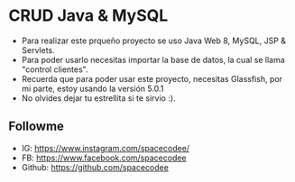 # CRUD Java & MySQL
- Para realizar este prqueño proyecto se uso Java Web 8, MySQL, JSP & Servlets.
- Para poder usarlo necesitas importar la base de datos, la cual se llama "control clientes".
- Recuerda que para poder usar este proyecto, necesitas Glassfish, por mi parte, estoy usando la versión 5.0.1
- No olvides dejar tu estrellita si te sirvio :).

## Followme
- IG: https://www.instagram.com/spacecodee/
- FB: https://www.facebook.com/spacecodee
- Github: https://github.com/spacecodee